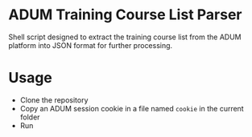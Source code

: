 # ADUM Training Course List Parser

Shell script designed to extract the training course list from the ADUM
platform into JSON format for further processing.

# Usage

- Clone the repository
- Copy an ADUM session cookie in a file named `cookie` in the current folder
- Run
